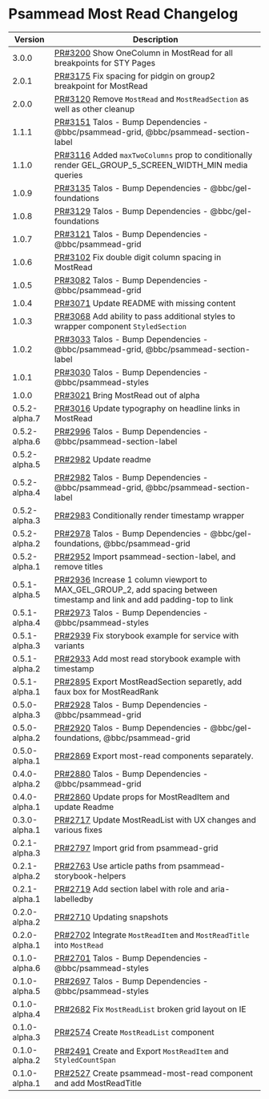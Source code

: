 # Psammead Most Read Changelog

<!-- prettier-ignore -->
| Version | Description |
|---------|-------------|
| 3.0.0 | [PR#3200](https://github.com/bbc/psammead/pull/3200) Show OneColumn in MostRead for all breakpoints for STY Pages |
| 2.0.1 | [PR#3175](https://github.com/bbc/psammead/pull/3175) Fix spacing for pidgin on group2 breakpoint for MostRead |
| 2.0.0 | [PR#3120](https://github.com/bbc/psammead/pull/3120) Remove `MostRead` and `MostReadSection` as well as other cleanup |
| 1.1.1 | [PR#3151](https://github.com/bbc/psammead/pull/3151) Talos - Bump Dependencies - @bbc/psammead-grid, @bbc/psammead-section-label |
| 1.1.0 | [PR#3116](https://github.com/bbc/psammead/pull/3116) Added `maxTwoColumns` prop to conditionally render GEL_GROUP_5_SCREEN_WIDTH_MIN media queries |
| 1.0.9 | [PR#3135](https://github.com/bbc/psammead/pull/3135) Talos - Bump Dependencies - @bbc/gel-foundations |
| 1.0.8 | [PR#3129](https://github.com/bbc/psammead/pull/3129) Talos - Bump Dependencies - @bbc/gel-foundations |
| 1.0.7 | [PR#3121](https://github.com/bbc/psammead/pull/3121) Talos - Bump Dependencies - @bbc/psammead-grid |
| 1.0.6 | [PR#3102](https://github.com/bbc/psammead/pull/3102) Fix double digit column spacing in MostRead |
| 1.0.5 | [PR#3082](https://github.com/bbc/psammead/pull/3082) Talos - Bump Dependencies - @bbc/psammead-grid |
| 1.0.4 | [PR#3071](https://github.com/bbc/psammead/pull/3071) Update README with missing content |
| 1.0.3 | [PR#3068](https://github.com/bbc/psammead/pull/3068) Add ability to pass additional styles to wrapper component `StyledSection` |
| 1.0.2 | [PR#3033](https://github.com/bbc/psammead/pull/3033) Talos - Bump Dependencies - @bbc/psammead-grid, @bbc/psammead-section-label |
| 1.0.1 | [PR#3030](https://github.com/bbc/psammead/pull/3030) Talos - Bump Dependencies - @bbc/psammead-styles |
| 1.0.0 | [PR#3021](https://github.com/bbc/psammead/pull/3021) Bring MostRead out of alpha |
| 0.5.2-alpha.7 | [PR#3016](https://github.com/bbc/psammead/pull/3016) Update typography on headline links in MostRead |
| 0.5.2-alpha.6 | [PR#2996](https://github.com/bbc/psammead/pull/2996) Talos - Bump Dependencies - @bbc/psammead-section-label |
| 0.5.2-alpha.5 | [PR#2982](https://github.com/bbc/psammead/pull/2982) Update readme |
| 0.5.2-alpha.4 | [PR#2982](https://github.com/bbc/psammead/pull/2982) Talos - Bump Dependencies - @bbc/psammead-grid, @bbc/psammead-section-label |
| 0.5.2-alpha.3 | [PR#2983](https://github.com/bbc/psammead/pull/2983) Conditionally render timestamp wrapper |
| 0.5.2-alpha.2 | [PR#2978](https://github.com/bbc/psammead/pull/2978) Talos - Bump Dependencies - @bbc/gel-foundations, @bbc/psammead-grid |
| 0.5.2-alpha.1 | [PR#2952](https://github.com/bbc/psammead/pull/2952) Import psammead-section-label, and remove titles |
| 0.5.1-alpha.5 | [PR#2936](https://github.com/bbc/psammead/pull/2936) Increase 1 column viewport to MAX_GEL_GROUP_2, add spacing between timestamp and link and add padding-top to link |
| 0.5.1-alpha.4 | [PR#2973](https://github.com/bbc/psammead/pull/2973) Talos - Bump Dependencies - @bbc/psammead-styles |
| 0.5.1-alpha.3 | [PR#2939](https://github.com/bbc/psammead/pull/2939) Fix storybook example for service with variants |
| 0.5.1-alpha.2 | [PR#2933](https://github.com/bbc/psammead/pull/2933) Add most read storybook example with timestamp |
| 0.5.1-alpha.1 | [PR#2895](https://github.com/bbc/psammead/pull/2895) Export MostReadSection separetly, add faux box for MostReadRank |
| 0.5.0-alpha.3 | [PR#2928](https://github.com/bbc/psammead/pull/2928) Talos - Bump Dependencies - @bbc/psammead-grid |
| 0.5.0-alpha.2 | [PR#2920](https://github.com/bbc/psammead/pull/2920) Talos - Bump Dependencies - @bbc/gel-foundations, @bbc/psammead-grid |
| 0.5.0-alpha.1 | [PR#2869](https://github.com/bbc/psammead/pull/2869) Export most-read components separately. |
| 0.4.0-alpha.2 | [PR#2880](https://github.com/bbc/psammead/pull/2880) Talos - Bump Dependencies - @bbc/psammead-grid |
| 0.4.0-alpha.1 | [PR#2860](https://github.com/bbc/psammead/pull/2717) Update props for MostReadItem and update Readme |
| 0.3.0-alpha.1 | [PR#2717](https://github.com/bbc/psammead/pull/2717) Update MostReadList with UX changes and various fixes |
| 0.2.1-alpha.3 | [PR#2797](https://github.com/bbc/psammead/pull/2797) Import grid from psammead-grid |
| 0.2.1-alpha.2 | [PR#2763](https://github.com/bbc/psammead/pull/2763) Use article paths from psammead-storybook-helpers |
| 0.2.1-alpha.1 | [PR#2719](https://github.com/bbc/psammead/pull/2719) Add section label with role and aria-labelledby |
| 0.2.0-alpha.2 | [PR#2710](https://github.com/bbc/psammead/pull/2710) Updating snapshots |
| 0.2.0-alpha.1 | [PR#2702](https://github.com/bbc/psammead/pull/2702) Integrate `MostReadItem` and `MostReadTitle` into `MostRead` |
| 0.1.0-alpha.6 | [PR#2701](https://github.com/bbc/psammead/pull/2701) Talos - Bump Dependencies - @bbc/psammead-styles |
| 0.1.0-alpha.5 | [PR#2697](https://github.com/bbc/psammead/pull/2697) Talos - Bump Dependencies - @bbc/psammead-styles |
| 0.1.0-alpha.4 | [PR#2682](https://github.com/bbc/psammead/pull/2682) Fix `MostReadList` broken grid layout on IE |
| 0.1.0-alpha.3 | [PR#2574](https://github.com/bbc/psammead/pull/2574) Create `MostReadList` component |
| 0.1.0-alpha.2 | [PR#2491](https://github.com/bbc/psammead/pull/2491) Create and Export `MostReadItem` and `StyledCountSpan` |
| 0.1.0-alpha.1 | [PR#2527](https://github.com/bbc/psammead/pull/2527) Create psammead-most-read component and add MostReadTitle |
